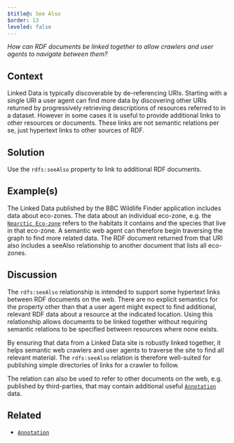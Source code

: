 ```yaml
---
$title@: See Also
$order: 13
leveled: false
---
```


*How can RDF documents be linked together to allow crawlers and user agents to navigate between them?*

## Context

Linked Data is typically discoverable by de-referencing URIs. Starting with a single URI a user agent can find more data by discovering other URIs returned by progressively retrieving descriptions of resources referred to in a dataset. However in some cases it is useful to provide additional links to other resources or documents. These links are not semantic relations per se, just hypertext links to other sources of RDF.

## Solution

Use the `rdfs:seeAlso` property to link to additional RDF documents.

## Example(s)

The Linked Data published by the BBC Wildlife Finder application includes data about eco-zones. The data about an individual eco-zone, e.g. the [`Nearctic Eco-zone`](https://dbpedia.org/page/Nearctic_realm) refers to the habitats it contains and the species that live in that eco-zone. A semantic web agent can therefore begin traversing the graph to find more related data. The RDF document returned from that URI also includes a seeAlso relationship to another document that lists all eco-zones.

## Discussion

The `rdfs:seeAlso` relationship is intended to support some hypertext links between RDF documents on the web. There are no explicit semantics for the property other than that a user agent might expect to find additional, relevant RDF data about a resource at the indicated location. Using this relationship allows documents to be linked together without requiring semantic relations to be specified between resources where none exists.

By ensuring that data from a Linked Data site is robustly linked together, it helps semantic web crawlers and user agents to traverse the site to find all relevant material. The `rdfs:seeAlso` relation is therefore well-suited for publishing simple directories of links for a crawler to follow.

The relation can also be used to refer to other documents on the web, e.g. published by third-parties, that may contain additional useful [`Annotation`](../chapter-4/annotation) data.

## Related

- [`Annotation`](../chapter-4/annotation)
